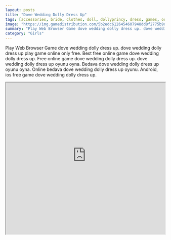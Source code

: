 ```yaml
---
layout: posts
title: "Dove Wedding Dolly Dress Up"
tags: [accessories, bride, clothes, doll, dollyprincy, dress, games, outfit, wedding, free, online, games, oyna, game, free, games, play, play, games]
image: "https://img.gamedistribution.com/5b2edc6126454607948dd8f2775b9dbc.jpg"
summary: "Play Web Browser Game dove wedding dolly dress up. dove wedding dolly dress up play game online only free. Best free online game dove wedding dolly dress up. Free online game dove wedding dolly dress up. dove wedding dolly dress up oyunu oyna. Bedava dove wedding dolly dress up oyunu oyna. Online bedava dove wedding dolly dress up oyunu. Android, ios free game dove wedding dolly dress up."
category: "Girls"
---
```


Play Web Browser Game dove wedding dolly dress up. dove wedding dolly dress up play game online only free. Best free online game dove wedding dolly dress up. Free online game dove wedding dolly dress up. dove wedding dolly dress up oyunu oyna. Bedava dove wedding dolly dress up oyunu oyna. Online bedava dove wedding dolly dress up oyunu. Android, ios free game dove wedding dolly dress up.

<iframe width="100%" height="480px;" src="https://flash.gamedistribution.com?game=5b2edc6126454607948dd8f2775b9dbc"></iframe>